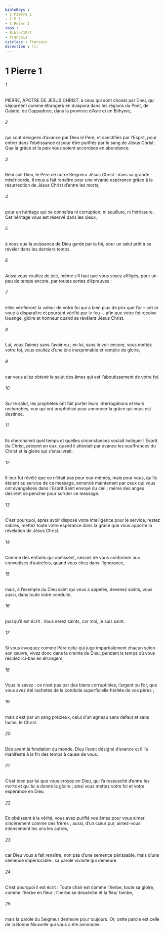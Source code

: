 ```yaml
---
bibleKeys : 
- 1 Pierre 1
- 1 P 1
- 1 Peter 1
tags : 
- Bible/1P/1
- français
cssclass : français
direction : ltr
---
```


# 1 Pierre 1

###### 1
PIERRE, APOTRE DE JESUS CHRIST,
à ceux qui sont choisis par Dieu,
qui séjournent comme étrangers en diaspora
dans les régions du Pont, de Galatie, de Cappadoce,
dans la province d’Asie et en Bithynie,
###### 2
qui sont désignés d’avance par Dieu le Père,
et sanctifiés par l’Esprit,
pour entrer dans l’obéissance
et pour être purifiés par le sang de Jésus Christ.
Que la grâce et la paix
vous soient accordées en abondance.
###### 3
Béni soit Dieu, le Père de notre Seigneur Jésus Christ : dans sa grande miséricorde, il nous a fait renaître pour une vivante espérance grâce à la résurrection de Jésus Christ d’entre les morts,
###### 4
pour un héritage qui ne connaîtra ni corruption, ni souillure, ni flétrissure. Cet héritage vous est réservé dans les cieux,
###### 5
à vous que la puissance de Dieu garde par la foi, pour un salut prêt à se révéler dans les derniers temps.
###### 6
Aussi vous exultez de joie, même s’il faut que vous soyez affligés, pour un peu de temps encore, par toutes sortes d’épreuves ;
###### 7
elles vérifieront la valeur de votre foi qui a bien plus de prix que l’or – cet or voué à disparaître et pourtant vérifié par le feu –, afin que votre foi reçoive louange, gloire et honneur quand se révélera Jésus Christ.
###### 8
Lui, vous l’aimez sans l’avoir vu ; en lui, sans le voir encore, vous mettez votre foi, vous exultez d’une joie inexprimable et remplie de gloire,
###### 9
car vous allez obtenir le salut des âmes qui est l’aboutissement de votre foi.
###### 10
Sur le salut, les prophètes ont fait porter leurs interrogations et leurs recherches, eux qui ont prophétisé pour annoncer la grâce qui vous est destinée.
###### 11
Ils cherchaient quel temps et quelles circonstances voulait indiquer l’Esprit du Christ, présent en eux, quand il attestait par avance les souffrances du Christ et la gloire qui s’ensuivrait.
###### 12
Il leur fut révélé que ce n’était pas pour eux-mêmes, mais pour vous, qu’ils étaient au service de ce message, annoncé maintenant par ceux qui vous ont évangélisés dans l’Esprit Saint envoyé du ciel ; même des anges désirent se pencher pour scruter ce message.
###### 13
C’est pourquoi, après avoir disposé votre intelligence pour le service, restez sobres, mettez toute votre espérance dans la grâce que vous apporte la révélation de Jésus Christ.
###### 14
Comme des enfants qui obéissent, cessez de vous conformer aux convoitises d’autrefois, quand vous étiez dans l’ignorance,
###### 15
mais, à l’exemple du Dieu saint qui vous a appelés, devenez saints, vous aussi, dans toute votre conduite,
###### 16
puisqu’il est écrit : Vous serez saints, car moi, je suis saint.
###### 17
Si vous invoquez comme Père celui qui juge impartialement chacun selon son œuvre, vivez donc dans la crainte de Dieu, pendant le temps où vous résidez ici-bas en étrangers.
###### 18
Vous le savez : ce n’est pas par des biens corruptibles, l’argent ou l’or, que vous avez été rachetés de la conduite superficielle héritée de vos pères ;
###### 19
mais c’est par un sang précieux, celui d’un agneau sans défaut et sans tache, le Christ.
###### 20
Dès avant la fondation du monde, Dieu l’avait désigné d’avance et il l’a manifesté à la fin des temps à cause de vous.
###### 21
C’est bien par lui que vous croyez en Dieu, qui l’a ressuscité d’entre les morts et qui lui a donné la gloire ; ainsi vous mettez votre foi et votre espérance en Dieu.
###### 22
En obéissant à la vérité, vous avez purifié vos âmes pour vous aimer sincèrement comme des frères ; aussi, d’un cœur pur, aimez-vous intensément les uns les autres,
###### 23
car Dieu vous a fait renaître, non pas d’une semence périssable, mais d’une semence impérissable : sa parole vivante qui demeure.
###### 24
C’est pourquoi il est écrit :
Toute chair est comme l’herbe,
toute sa gloire, comme l’herbe en fleur ;
l’herbe se dessèche et la fleur tombe,
###### 25
mais la parole du Seigneur demeure pour toujours.
Or, cette parole est celle de la Bonne Nouvelle qui vous a été annoncée.
